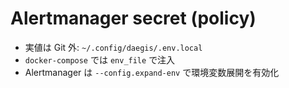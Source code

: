 # Alertmanager secret (policy)
- 実値は Git 外: `~/.config/daegis/.env.local`
- `docker-compose` では `env_file` で注入
- Alertmanager は `--config.expand-env` で環境変数展開を有効化
